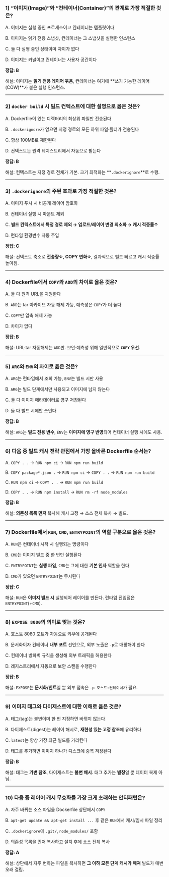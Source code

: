 ### 1) “이미지(Image)”와 “컨테이너(Container)”의 관계로 가장 적절한 것은?

A. 이미지는 실행 중인 프로세스이고 컨테이너는 템플릿이다

B. 이미지는 읽기 전용 스냅샷, 컨테이너는 그 스냅샷을 실행한 인스턴스

C. 둘 다 실행 중인 상태이며 차이가 없다

D. 이미지는 커널이고 컨테이너는 사용자 공간이다

**정답: B**

해설: 이미지는 **읽기 전용 레이어 묶음**, 컨테이너는 여기에 **쓰기 가능한 레이어(COW)**가 붙은 실행 인스턴스.

---

### 2) `docker build` 시 **빌드 컨텍스트**에 대한 설명으로 옳은 것은?

A. Dockerfile이 있는 디렉터리의 최상위 파일만 전송된다

B. `.dockerignore`가 없으면 지정 경로의 모든 하위 파일·폴더가 전송된다

C. 항상 100MB로 제한된다

D. 컨텍스트는 원격 레지스트리에서 자동으로 받는다

**정답: B**

해설: 컨텍스트는 지정 경로 전체가 기본. 크기 최적화는 **`.dockerignore`**로 수행.

---

### 3) `.dockerignore`의 주된 효과로 가장 적절한 것은?

A. 이미지 푸시 시 비공개 레이어 암호화

B. 컨테이너 실행 시 마운트 제외

C. **빌드 컨텍스트에서 특정 경로 제외 → 업로드/레이어 변경 최소화 → 캐시 적중률↑**

D. 런타임 환경변수 자동 주입

**정답: C**

해설: 컨텍스트 축소로 **전송량↓, COPY 변화↓**, 결과적으로 빌드 빠르고 캐시 적중률 높아짐.

---

### 4) Dockerfile에서 `COPY`와 `ADD`의 차이로 옳은 것은?

A. 둘 다 원격 URL을 지원한다

B. `ADD`는 tar 아카이브 자동 해제 가능, 예측성은 `COPY`가 더 높다

C. `COPY`만 압축 해제 가능

D. 차이가 없다

**정답: B**

해설: URL·tar 자동해제는 `ADD`만. 보안·예측성 위해 일반적으로 **`COPY` 우선**.

---

### 5) `ARG`와 `ENV`의 차이로 옳은 것은?

A. `ARG`는 런타임에서 조회 가능, `ENV`는 빌드 시만 사용

B. `ARG`는 빌드 단계에서만 사용되고 이미지에 남지 않는다

C. 둘 다 이미지 메타데이터로 영구 저장된다

D. 둘 다 빌드 시에만 쓰인다

**정답: B**

해설: `ARG`는 **빌드 전용 변수**, `ENV`는 **이미지에 영구 반영**되어 컨테이너 실행 시에도 사용.

---

### 6) 다음 중 **빌드 캐시 전략** 관점에서 가장 올바른 Dockerfile 순서는?

A. `COPY . .` → `RUN npm ci` → `RUN npm run build`

B. `COPY package*.json .` → `RUN npm ci` → `COPY . .` → `RUN npm run build`

C. `RUN npm ci` → `COPY . .` → `RUN npm run build`

D. `COPY . .` → `RUN npm install` → `RUN rm -rf node_modules`

**정답: B**

해설: **의존성 목록 먼저** 복사해 캐시 고정 → 소스 전체 복사 → 빌드.

---

### 7) Dockerfile에서 `RUN`, `CMD`, `ENTRYPOINT`의 역할 구분으로 옳은 것은?

A. `RUN`은 컨테이너 시작 시 실행되는 명령이다

B. `CMD`는 이미지 빌드 중 한 번만 실행된다

C. `ENTRYPOINT`는 **실행 파일**, `CMD`는 그에 대한 **기본 인자** 역할을 한다

D. `CMD`가 있으면 `ENTRYPOINT`는 무시된다

**정답: C**

해설: `RUN`은 **이미지 빌드 시** 실행되어 레이어를 만든다. 런타임 진입점은 `ENTRYPOINT`(+`CMD`).

---

### 8) `EXPOSE 8080`의 의미로 맞는 것은?

A. 호스트 8080 포트가 자동으로 외부에 공개된다

B. 문서화이자 컨테이너 **내부 포트** 선언으로, 외부 노출은 `-p`로 매핑해야 한다

C. 컨테이너 방화벽 규칙을 생성해 외부 트래픽을 허용한다

D. 레지스트리에서 자동으로 보안 스캔을 수행한다

**정답: B**

해설: `EXPOSE`는 **문서화/힌트**일 뿐 외부 접속은 `-p 호스트:컨테이너`가 필요.

---

### 9) 이미지 태그와 다이제스트에 대한 이해로 옳은 것은?

A. 태그(tag)는 불변이며 한 번 지정하면 바뀌지 않는다

B. 다이제스트(digest)는 레이어 해시로, **재현성 있는 고정 참조**에 유리하다

C. `latest`는 항상 가장 최근 빌드를 가리킨다

D. 태그를 추가하면 이미지 하나가 디스크에 중복 저장된다

**정답: B**

해설: 태그는 **가변 참조**, 다이제스트는 **불변 해시**. 태그 추가는 **별칭**일 뿐 데이터 복제 아님.

---

### 10) 다음 중 **레이어 캐시 무효화**를 가장 크게 초래하는 안티패턴은?

A. 자주 바뀌는 소스 파일을 Dockerfile 상단에서 `COPY`

B. `apt-get update && apt-get install ...` 후 같은 `RUN`에서 캐시/임시 파일 정리

C. `.dockerignore`에 `.git/`, `node_modules/` 포함

D. 의존성 목록을 먼저 복사하고 설치 후에 소스 전체 복사

**정답: A**

해설: 상단에서 자주 변하는 파일을 복사하면 **그 이하 모든 단계 캐시가 깨져** 빌드가 매번 오래 걸림.
